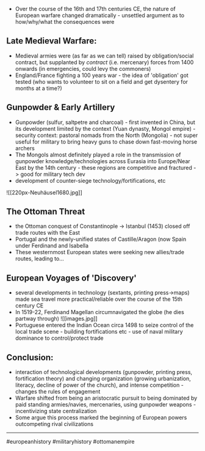 - Over the course of the 16th and 17th centuries CE, the nature of European warfare changed dramatically - unsettled argument as to how/why/what the consequences were

## Late Medieval Warfare:

- Medieval armies were (as far as we can tell) raised by obligation/social contract, but supplanted by *contract* (i.e. mercenary) forces from 1400 onwards (in emergencies, could levy the commoners)
- England/France fighting a 100 years war - the idea of 'obligation' got tested (who wants to volunteer to sit on a field and get dysentery for months at a time?)

## Gunpowder & Early Artillery

- Gunpowder (sulfur, saltpetre and charcoal) - first invented in China, but its development limited by the context (Yuan dynasty, Mongol empire) - security context: pastoral nomads from the North (Mongolia) - not super useful for military to bring heavy guns to chase down fast-moving horse archers
- The Mongols almost definitely played a role in the transmission of gunpowder knowledge/technologies across Eurasia into Europe/Near East by the 14th century - these regions are competitive and fractured -> good for military tech dev
- development of counter-siege technology/fortifications, etc

![[220px-Neuhäusel1680.jpg]]

## The Ottoman Threat

- the Ottoman conquest of Constantinople -> Istanbul (1453) closed off trade routes with the East
- Portugal and the newly-unified states of Castille/Aragon (now Spain under Ferdinand and Isabella
- These westernmost European states were seeking new allies/trade routes, leading to...

## European Voyages of 'Discovery'

- several developments in technology (sextants, printing press->maps) made sea travel more practical/reliable over the course of the 15th century CE
- In 1519-22, Ferdinand Magellan circumnavigated the globe (he dies partway through) ![[images.jpg]]
- Portuguese entered the Indian Ocean circa 1498 to seize control of the local trade scene - building fortifications etc - use of naval military dominance to control/protect trade

## Conclusion:

- interaction of technological developments (gunpowder, printing press, fortification theory) and changing organization (growing urbanization, literacy, decline of power of the church), and intense competition - changes the rules of engagement
- Warfare shifted from being an aristocratic pursuit to being dominated by paid standing armies/navies, mercenaries, using gunpowder weapons - incentivizing state centralization
- Some argue this process marked the beginning of European powers outcompeting rival civilizations

***

#europeanhistory #militaryhistory #ottomanempire 


